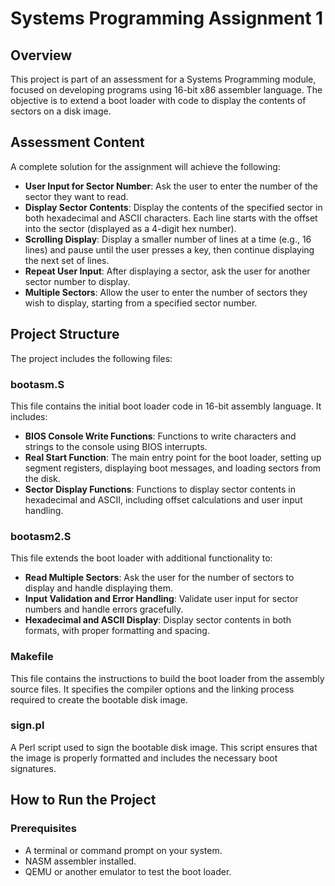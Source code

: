# Systems Programming Assignment 1

## Overview

This project is part of an assessment for a Systems Programming module, focused on developing programs using 16-bit x86 assembler language. The objective is to extend a boot loader with code to display the contents of sectors on a disk image.

## Assessment Content

A complete solution for the assignment will achieve the following:
- **User Input for Sector Number**: Ask the user to enter the number of the sector they want to read.
- **Display Sector Contents**: Display the contents of the specified sector in both hexadecimal and ASCII characters. Each line starts with the offset into the sector (displayed as a 4-digit hex number).
- **Scrolling Display**: Display a smaller number of lines at a time (e.g., 16 lines) and pause until the user presses a key, then continue displaying the next set of lines.
- **Repeat User Input**: After displaying a sector, ask the user for another sector number to display.
- **Multiple Sectors**: Allow the user to enter the number of sectors they wish to display, starting from a specified sector number.

## Project Structure

The project includes the following files:

### bootasm.S
This file contains the initial boot loader code in 16-bit assembly language. It includes:
- **BIOS Console Write Functions**: Functions to write characters and strings to the console using BIOS interrupts.
- **Real Start Function**: The main entry point for the boot loader, setting up segment registers, displaying boot messages, and loading sectors from the disk.
- **Sector Display Functions**: Functions to display sector contents in hexadecimal and ASCII, including offset calculations and user input handling.

### bootasm2.S
This file extends the boot loader with additional functionality to:
- **Read Multiple Sectors**: Ask the user for the number of sectors to display and handle displaying them.
- **Input Validation and Error Handling**: Validate user input for sector numbers and handle errors gracefully.
- **Hexadecimal and ASCII Display**: Display sector contents in both formats, with proper formatting and spacing.

### Makefile
This file contains the instructions to build the boot loader from the assembly source files. It specifies the compiler options and the linking process required to create the bootable disk image.

### sign.pl
A Perl script used to sign the bootable disk image. This script ensures that the image is properly formatted and includes the necessary boot signatures.

## How to Run the Project

### Prerequisites
- A terminal or command prompt on your system.
- NASM assembler installed.
- QEMU or another emulator to test the boot loader.
